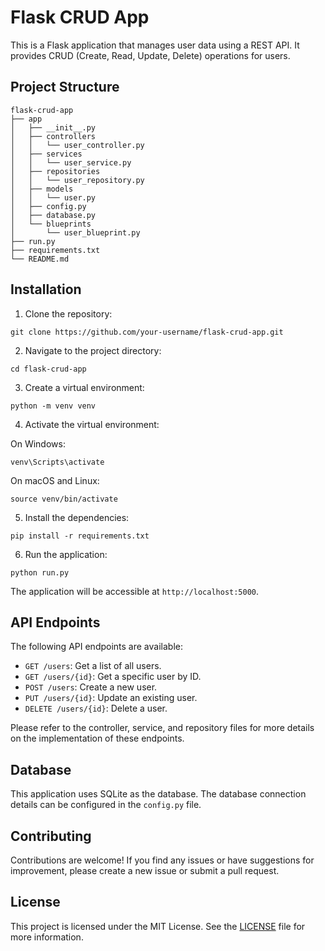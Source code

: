 # Flask CRUD App

This is a Flask application that manages user data using a REST API. It provides CRUD (Create, Read, Update, Delete) operations for users.

## Project Structure

```
flask-crud-app
├── app
│   ├── __init__.py
│   ├── controllers
│   │   └── user_controller.py
│   ├── services
│   │   └── user_service.py
│   ├── repositories
│   │   └── user_repository.py
│   ├── models
│   │   └── user.py
│   ├── config.py
│   ├── database.py
│   └── blueprints
│       └── user_blueprint.py
├── run.py
├── requirements.txt
└── README.md
```

## Installation

1. Clone the repository:

```
git clone https://github.com/your-username/flask-crud-app.git
```

2. Navigate to the project directory:

```
cd flask-crud-app
```

3. Create a virtual environment:

```
python -m venv venv
```

4. Activate the virtual environment:

On Windows:
```
venv\Scripts\activate
```

On macOS and Linux:
```
source venv/bin/activate
```

5. Install the dependencies:

```
pip install -r requirements.txt
```

6. Run the application:

```
python run.py
```

The application will be accessible at `http://localhost:5000`.

## API Endpoints

The following API endpoints are available:

- `GET /users`: Get a list of all users.
- `GET /users/{id}`: Get a specific user by ID.
- `POST /users`: Create a new user.
- `PUT /users/{id}`: Update an existing user.
- `DELETE /users/{id}`: Delete a user.

Please refer to the controller, service, and repository files for more details on the implementation of these endpoints.

## Database

This application uses SQLite as the database. The database connection details can be configured in the `config.py` file.

## Contributing

Contributions are welcome! If you find any issues or have suggestions for improvement, please create a new issue or submit a pull request.

## License

This project is licensed under the MIT License. See the [LICENSE](LICENSE) file for more information.